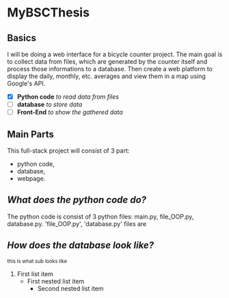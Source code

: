 # MyBSCThesis

## Basics
I will be doing a web interface for a bicycle counter project. The main goal is to collect data from files, which are generated by the counter itself and process those informations to a database. Then create a web platform to display the daily, monthly, etc. averages and view them in a map using Google's API.

- [x] **Python code** *to read data from files*
- [ ] **database** *to store data*
- [ ] **Front-End** *to show the gathered data*

## Main Parts
This full-stack project will consist of 3 part:
<ul>
    <li> python code, </li>
    <li> database, </li>
    <li> webpage. </li>
</ul>


## *What does the python code do?*
The python code is consist of 3 python files: main.py, file_OOP.py, database.py. 'file_OOP.py', 'database.py' files are 


## *How does the database look like?*
<sub>this is what sub looks like</sub>
1. First list item
   - First nested list item
     - Second nested list item
